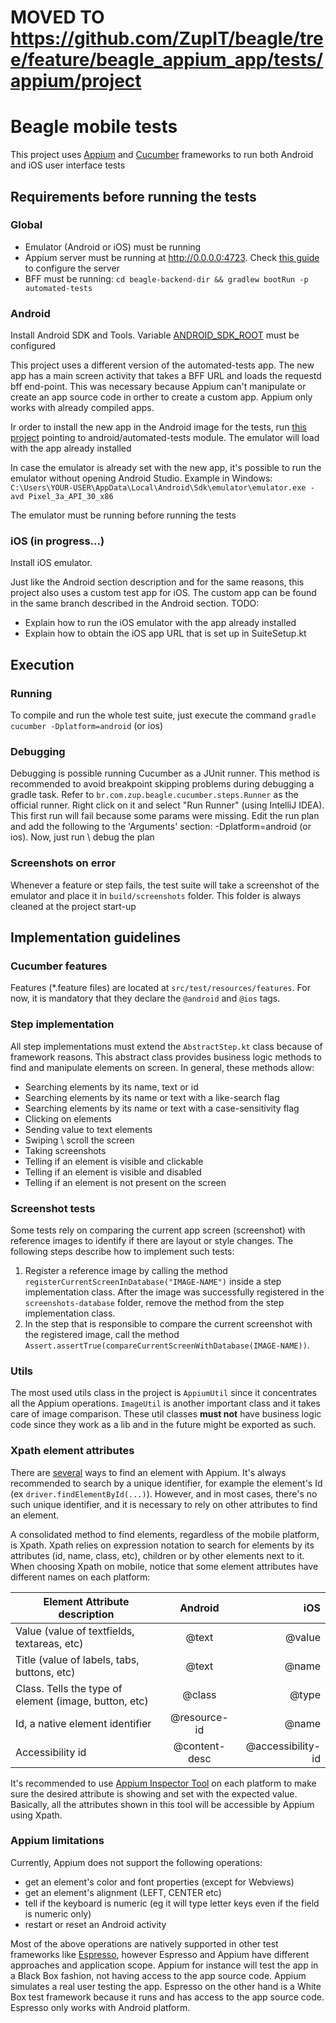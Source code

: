 
# MOVED TO https://github.com/ZupIT/beagle/tree/feature/beagle_appium_app/tests/appium/project

# Beagle mobile tests

This project uses [Appium](http://appium.io/) and [Cucumber](https://cucumber.io/) frameworks to run both Android and iOS user interface tests

## Requirements before running the tests

### Global

- Emulator (Android or iOS) must be running
- Appium server must be running at http://0.0.0.0:4723. Check [this guide](http://appium.io/docs/en/about-appium/getting-started/) to configure the server
- BFF must be running: ``cd beagle-backend-dir && gradlew bootRun -p automated-tests``

### Android

Install Android SDK and Tools. Variable [ANDROID_SDK_ROOT](https://developer.android.com/studio/command-line/variables)  must be configured

This project uses a different version of the automated-tests app. The new app has 
a main screen activity that takes a BFF URL and loads the requestd bff end-point. This was necessary because 
Appium can't manipulate or create an app source code in orther to create a custom app. Appium only 
works with already compiled apps.

Ir order to install the new app in the Android image for the tests, run [this project](https://github.com/ZupIT/beagle/tree/feature/igor_appium) pointing to
android/automated-tests module. The emulator will load with the app already installed 

In case the emulator is already set with the new app, it's possible to run the emulator without opening Android Studio.
Example in Windows: ``C:\Users\YOUR-USER\AppData\Local\Android\Sdk\emulator\emulator.exe -avd Pixel_3a_API_30_x86``

The emulator must be running before running the tests
 
### iOS (in progress...)

Install iOS emulator.

Just like the Android section description and for the same reasons, this project also uses a custom test app for iOS. 
The custom app can be found in the same branch described in the Android section. 
TODO:
 - Explain how to run the iOS emulator with the app already installed
 - Explain how to obtain the iOS app URL that is set up in SuiteSetup.kt
  
## Execution

### Running

To compile and run the whole test suite, just execute the command ``gradle cucumber -Dplatform=android`` (or ios)

### Debugging

Debugging is possible running Cucumber as a JUnit runner. This method is recommended to avoid breakpoint skipping 
problems during debugging a gradle task.
Refer to ``br.com.zup.beagle.cucumber.steps.Runner`` as the official runner. Right click on it 
and select "Run Runner" (using IntelliJ IDEA). This first run will fail because some params were 
missing. Edit the run plan and add the following to the 'Arguments' section: -Dplatform=android (or ios).
Now, just run \ debug the plan 

### Screenshots on error

Whenever a feature or step fails, the test suite will take a screenshot of the emulator and place it 
in ``build/screenshots`` folder. This folder is always cleaned at the project start-up

## Implementation guidelines

### Cucumber features

Features (*.feature files) are located at ``src/test/resources/features``. For now, it is mandatory that they declare 
the ``@android`` and ``@ios`` tags.

### Step implementation

All step implementations must extend the ``AbstractStep.kt`` class because of framework reasons. This abstract class 
provides business logic methods to find and manipulate elements on screen. In general, these methods allow:
- Searching elements by its name, text or id
- Searching elements by its name or text with a like-search flag
- Searching elements by its name or text with a case-sensitivity flag
- Clicking on elements
- Sending value to text elements
- Swiping \ scroll the screen
- Taking screenshots
- Telling if an element is visible and clickable
- Telling if an element is visible and disabled
- Telling if an element is not present on the screen

### Screenshot tests

Some tests rely on comparing the current app screen (screenshot) with reference images to identify if there are layout 
or style changes. The following steps describe how to implement such tests:
1. Register a reference image by calling the method ``registerCurrentScreenInDatabase("IMAGE-NAME")`` inside a step 
implementation class. After the image was successfully registered in the ``screenshots-database`` folder, remove the method 
from the step implementation class.
2. In the step that is responsible to compare the current screenshot with the registered image, call the method 
``Assert.assertTrue(compareCurrentScreenWithDatabase(IMAGE-NAME))``.  

### Utils 

The most used utils class in the project is ``AppiumUtil`` since it concentrates all the Appium operations. ``ImageUtil`` 
is another important class and it takes care of image comparison. These util classes **must not** have business logic 
code since they work as a lib and in the future might be exported as such.

### Xpath element attributes

There are [several](http://appium.io/docs/en/writing-running-appium/finding-elements/) ways to find an element 
with Appium. It's always recommended to search by a unique identifier, for example the element's Id (ex ``driver.findElementById(...)``).
However, and in most cases, there's no such unique identifier, and it is necessary to rely on other attributes to find 
an element.   

A consolidated method to find elements, regardless of the mobile platform, is Xpath. Xpath relies on expression notation
to search for elements by its attributes (id, name, class, etc), children or by other elements next to it. When choosing 
Xpath on mobile, notice that some element attributes have different names on each platform:

| Element Attribute description                         | Android           | iOS                   |
|-------------------------------------------------------|:-----------------:|----------------------:|
| Value (value of textfields, textareas, etc)           | @text             | @value                |
| Title (value of labels, tabs, buttons, etc)           | @text             | @name                 |
| Class. Tells the type of element (image, button, etc) | @class            | @type                 |
| Id, a native element identifier                       | @resource-id      | @name                 |
| Accessibility id                                      | @content-desc     | @accessibility-id     |

It's recommended to use [Appium Inspector Tool](https://github.com/appium/appium-desktop) on each platform to make sure 
the desired attribute is showing and set with the expected value. Basically, all the attributes shown in this tool will 
be accessible by Appium using Xpath.


### Appium limitations

Currently, Appium does not support the following operations:

- get an element's color and font properties (except for Webviews)
- get an element's alignment (LEFT, CENTER etc)
- tell if the keyboard is numeric (eg it will type letter keys even if the field is numeric only)
- restart or reset an Android activity

Most of the above operations are natively supported in other test frameworks like [Espresso](https://developer.android.com/training/testing/espresso), 
however Espresso and Appium have different approaches and application scope. Appium for instance will test the app in a 
Black Box fashion, not having access to the app source code. Appium simulates a real user testing the app. 
Espresso on the other hand is a White Box test framework because it runs and has access to the app source code. Espresso 
only works with Android platform.
